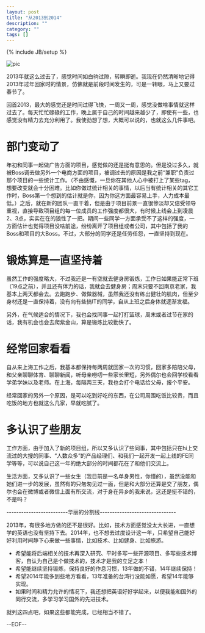 ```yaml
---
layout: post
title: "从2013到2014"
description: ""
category: ""
tags: []
---
```

{% include JB/setup %}

![pic]({{site.url}}/images/2014-01-01/year_of_hourse.jpg)

2013年就这么过去了，感觉时间如白驹过隙，转瞬即逝。我现在仍然清晰地记得2013年过年回家时的情景，仿佛就是前段时间发生的，可是一转眼，马上又要过春节了。

回首2013，最大的感觉还是时间过得飞快，一周又一周，感觉没做啥事情就这样过去了。每天忙忙碌碌的工作，晚上属于自己的时间越来越少了，即使有一些，也感觉没有精力去充分利用了。我使劲想了想，大概可以说的，也就这么几件事吧。

部门变动了
==================

年初和同事一起做广告方面的项目，感觉做的还是挺有意思的。但是没过多久，就被Boss调去做另外一个电商方面的项目，被调过去的原因是我之前“兼职”负责过那个项目的一些统计工作。（不由感慨，一旦你在其他人心中被打上了某些tag，想要改变就会十分困难。比如你做过统计相关的事情，以后当有统计相关的其它工作时，Boss第一个想到的估计就是你，因为你这方面最容易上手，人力成本最低。）之后，就在新的团队一直干着，但是由于项目前景一直很惨淡却又倍受领导重视，直接导致项目组的每一位成员的工作强度都很大，有时候上线会上到凌晨2、3点，实实在在的狼性了一把。期间一些同学一方面承受不了这样的强度，一方面估计也觉得项目没啥前途，纷纷离开了项目组或者公司，其中包括了我的Boss和项目的大Boss。不过，大部分的同学还是任劳任怨，一直坚持到现在。

锻炼算是一直坚持着
=================

虽然工作的强度略大，不过我还是一有空就去健身房锻炼，工作日如果能正常下班（19点之前），并且还有体力的话，我就会去健身房；周末只要不回南京老家，我基本上两天都会去。去跑跑步、做做器械，虽然我还没有练出健壮的肌肉，但至少身材还是一直保持着，没有向有些搞IT的同学，自从上班之后身体就逐渐发福。

另外，在气候适合的情况下，我也会找同事一起打打篮球，周末或者过节在家的话，我有机会也会去爬紫金山，算是锻炼比较勤快了。

经常回家看看
================

自从来上海工作之后，我基本都保持每两周就回家一次的习惯，回家多陪陪父母，和父亲聊聊体育、聊聊新闻，听母亲唠叨一些家长里短，另外偶尔也会回学校看看学弟学妹以及老师。在上海，每隔两三天，我也会打个电话给父母，报个平安。

经常回家的另外一个原因，是可以吃到好吃的东西，在公司周围吃饭比较贵，而且吃饭的地方也就这么几家，早就吃腻了。

多认识了些朋友
================

工作方面，由于加入了新的项目组，所以又多认识了些同事，其中包括只在hi上交流过的大搜的同事、“人数众多”的产品经理们、和我们一起开发一起上线的FE同学等等，可以说自己这一年的绝大部分的时间都花在了和他们交流上。

生活方面，又多认识了一些女生（我目前是一名单身男性，你懂的），虽然没能和她们进一步的发展，虽然有的只匆匆见过一面，但是和大部分还算是交了朋友，偶尔也会在微博或者微信上面有所交流，对于身在异乡的我来说，这还是挺不错的，不是吗？

-------------------------华丽的分割线-------------------------------

2013年，有很多地方做的还不是很好。比如，技术方面感觉没太大长进，一直想学的英语也没有坚持下去。2014年，也不想去过度设计这一年，只希望自己能好好利用时间静下心来做一些事情，比如技术、比如健身、比如旅游。

* 希望能将后端相关的技术再深入研究、平时多写一些开源项目、多写些技术博客，自认为自己是个做技术的，技术才是我的立足之本！
* 希望能继续坚持锻炼，保持良好的作息习惯，13年做的不错，14年继续保持！
* 希望2014年能多到些地方看看，13年准备的台湾行没能如愿，希望14年能够实现。
* 如果时间和精力允许的情况下，我还想把英语好好学起来，以便我能和国外的同行交流，多学习学习国外的先进技术。

就列这四点吧，如果这些都能完成，已经相当不错了。


--EOF--
